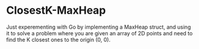 # ClosestK-MaxHeap

Just experementing with Go by implementing a MaxHeap struct, and using it to solve a problem where you are given an array of 2D
points and need to find the K closest ones to the origin (0, 0).
